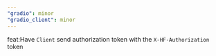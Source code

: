 ```yaml
---
"gradio": minor
"gradio_client": minor
---
```


feat:Have `Client` send authorization token with the `X-HF-Authorization` token
